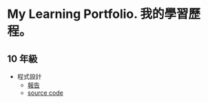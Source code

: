 #  My Learning Portfolio. 我的學習歷程。

## 10 年級

* 程式設計
  * [報告](Programing/C++程式設計專題製作報告.pdf)
  * [source code](https://github.com/FelicityTomato/Bulls-and-Cows)
